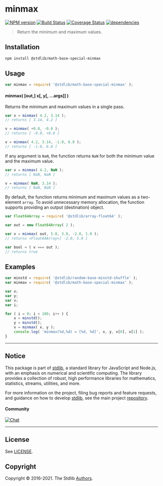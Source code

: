 <!--

@license Apache-2.0

Copyright (c) 2018 The Stdlib Authors.

Licensed under the Apache License, Version 2.0 (the "License");
you may not use this file except in compliance with the License.
You may obtain a copy of the License at

   http://www.apache.org/licenses/LICENSE-2.0

Unless required by applicable law or agreed to in writing, software
distributed under the License is distributed on an "AS IS" BASIS,
WITHOUT WARRANTIES OR CONDITIONS OF ANY KIND, either express or implied.
See the License for the specific language governing permissions and
limitations under the License.

-->

# minmax

[![NPM version][npm-image]][npm-url] [![Build Status][test-image]][test-url] [![Coverage Status][coverage-image]][coverage-url] [![dependencies][dependencies-image]][dependencies-url]

> Return the minimum and maximum values.

<!-- Section to include introductory text. Make sure to keep an empty line after the intro `section` element and another before the `/section` close. -->

<section class="intro">

</section>

<!-- /.intro -->

<!-- Package usage documentation. -->

<section class="installation">

## Installation

```bash
npm install @stdlib/math-base-special-minmax
```

</section>

<section class="usage">

## Usage

```javascript
var minmax = require( '@stdlib/math-base-special-minmax' );
```

#### minmax( \[out,] x\[, y\[, ...args]] )

Returns the minimum and maximum values in a single pass.

```javascript
var v = minmax( 4.2, 3.14 );
// returns [ 3.14, 4.2 ]

v = minmax( +0.0, -0.0 );
// returns [ -0.0, +0.0 ]

v = minmax( 4.2, 3.14, -1.0, 6.8 );
// returns [ -1.0, 6.8 ]
```

If any argument is `NaN`, the function returns `NaN` for both the minimum value and the maximum value.

```javascript
var v = minmax( 4.2, NaN );
// returns [ NaN, NaN ]

v = minmax( NaN, 3.14 );
// returns [ NaN, NaN ]
```

By default, the function returns minimum and maximum values as a two-element `array`. To avoid unnecessary memory allocation, the function supports providing an output (destination) object.

```javascript
var Float64Array = require( '@stdlib/array-float64' );

var out = new Float64Array( 2 );

var v = minmax( out, 5.0, 3.0, -2.0, 1.0 );
// returns <Float64Array>[ -2.0, 5.0 ]

var bool = ( v === out );
// returns true
```

</section>

<!-- /.usage -->

<!-- Package usage notes. Make sure to keep an empty line after the `section` element and another before the `/section` close. -->

<section class="notes">

</section>

<!-- /.notes -->

<!-- Package usage examples. -->

<section class="examples">

## Examples

<!-- eslint no-undef: "error" -->

```javascript
var minstd = require( '@stdlib/random-base-minstd-shuffle' );
var minmax = require( '@stdlib/math-base-special-minmax' );

var x;
var y;
var v;
var i;

for ( i = 0; i < 100; i++ ) {
    x = minstd();
    y = minstd();
    v = minmax( x, y );
    console.log( 'minmax(%d,%d) = [%d, %d]', x, y, v[0], v[1] );
}
```

</section>

<!-- /.examples -->

<!-- Section to include cited references. If references are included, add a horizontal rule *before* the section. Make sure to keep an empty line after the `section` element and another before the `/section` close. -->

<section class="references">

</section>

<!-- /.references -->

<!-- Section for all links. Make sure to keep an empty line after the `section` element and another before the `/section` close. -->


<section class="main-repo" >

* * *

## Notice

This package is part of [stdlib][stdlib], a standard library for JavaScript and Node.js, with an emphasis on numerical and scientific computing. The library provides a collection of robust, high performance libraries for mathematics, statistics, streams, utilities, and more.

For more information on the project, filing bug reports and feature requests, and guidance on how to develop [stdlib][stdlib], see the main project [repository][stdlib].

#### Community

[![Chat][chat-image]][chat-url]

---

## License

See [LICENSE][stdlib-license].


## Copyright

Copyright &copy; 2016-2021. The Stdlib [Authors][stdlib-authors].

</section>

<!-- /.stdlib -->

<!-- Section for all links. Make sure to keep an empty line after the `section` element and another before the `/section` close. -->

<section class="links">

[npm-image]: http://img.shields.io/npm/v/@stdlib/math-base-special-minmax.svg
[npm-url]: https://npmjs.org/package/@stdlib/math-base-special-minmax

[test-image]: https://github.com/stdlib-js/math-base-special-minmax/actions/workflows/test.yml/badge.svg
[test-url]: https://github.com/stdlib-js/math-base-special-minmax/actions/workflows/test.yml

[coverage-image]: https://img.shields.io/codecov/c/github/stdlib-js/math-base-special-minmax/main.svg
[coverage-url]: https://codecov.io/github/stdlib-js/math-base-special-minmax?branch=main

[dependencies-image]: https://img.shields.io/david/stdlib-js/math-base-special-minmax.svg
[dependencies-url]: https://david-dm.org/stdlib-js/math-base-special-minmax/main

[chat-image]: https://img.shields.io/gitter/room/stdlib-js/stdlib.svg
[chat-url]: https://gitter.im/stdlib-js/stdlib/

[stdlib]: https://github.com/stdlib-js/stdlib

[stdlib-authors]: https://github.com/stdlib-js/stdlib/graphs/contributors

[stdlib-license]: https://raw.githubusercontent.com/stdlib-js/math-base-special-minmax/main/LICENSE

</section>

<!-- /.links -->
